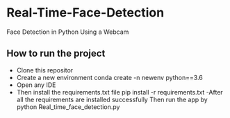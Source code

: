 # Real-Time-Face-Detection
Face Detection in Python Using a Webcam
## How to run the project
- Clone this repositor
- Create a new environment conda create -n newenv python==3.6
- Open any IDE
- Then install the requirements.txt file pip install -r requirements.txt
-After all the requirements are installed successfully Then run the app by python Real_time_face_detection.py
